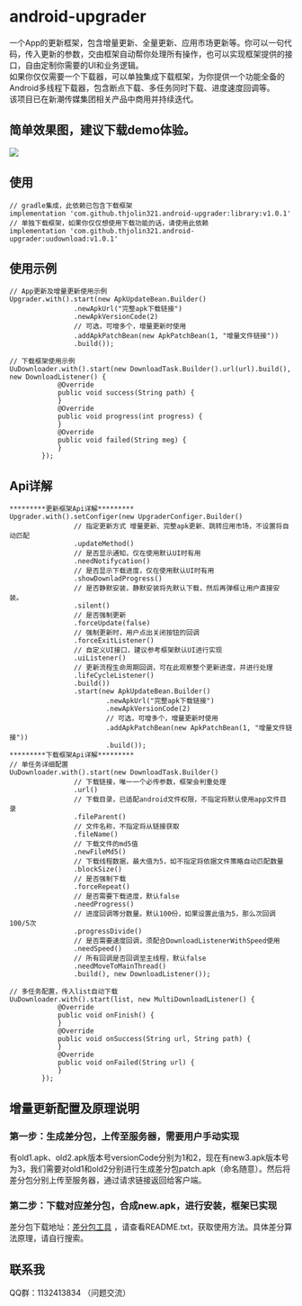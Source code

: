 # android-upgrader
一个App的更新框架，包含增量更新、全量更新、应用市场更新等。你可以一句代码，传入更新的参数，交由框架自动帮你处理所有操作，也可以实现框架提供的接口，自由定制你需要的UI和业务逻辑。  
如果你仅仅需要一个下载器，可以单独集成下载框架，为你提供一个功能全备的Android多线程下载器，包含断点下载、多任务同时下载、进度速度回调等。  
该项目已在新潮传媒集团相关产品中商用并持续迭代。
## 简单效果图，建议下载demo体验。
![](https://obs-mips3-test.obs.cn-north-1.myhuaweicloud.com/bk_run_log/20200306/xa/upgrader_github_jietu.png)
## 使用
```
// gradle集成，此依赖已包含下载框架
implementation 'com.github.thjolin321.android-upgrader:library:v1.0.1'
// 单独下载框架，如果你仅仅想使用下载功能的话，请使用此依赖
implementation 'com.github.thjolin321.android-upgrader:uudownload:v1.0.1'
```
## 使用示例
``` 
// App更新及增量更新使用示例
Upgrader.with().start(new ApkUpdateBean.Builder()
                .newApkUrl("完整apk下载链接")
                .newApkVersionCode(2)
                // 可选，可增多个，增量更新时使用
                .addApkPatchBean(new ApkPatchBean(1, "增量文件链接"))
                .build());
                
// 下载框架使用示例                
UuDownloader.with().start(new DownloadTask.Builder().url(url).build(), new DownloadListener() {
            @Override
            public void success(String path) {
            }
            @Override
            public void progress(int progress) {
            }
            @Override
            public void failed(String meg) {
            }
        });
``` 
## Api详解
```
*********更新框架Api详解*********
Upgrader.with().setConfiger(new UpgraderConfiger.Builder()
                // 指定更新方式 增量更新、完整apk更新、跳转应用市场，不设置将自动匹配
                .updateMethod()
                // 是否显示通知，仅在使用默认UI时有用
                .needNotifycation()
                // 是否显示下载进度，仅在使用默认UI时有用
                .showDownladProgress()
                // 是否静默安装，静默安装将先默认下载，然后再弹框让用户直接安装。
                .silent()
                // 是否强制更新
                .forceUpdate(false)
                // 强制更新时，用户点出关闭按钮的回调
                .forceExitListener()
                // 自定义UI接口，建议参考框架默认UI进行实现
                .uiListener()
                // 更新流程生命周期回调，可在此观察整个更新进度，并进行处理
                .lifeCycleListener()
                .build())
                .start(new ApkUpdateBean.Builder()
                        .newApkUrl("完整apk下载链接")
                        .newApkVersionCode(2)
                        // 可选，可增多个，增量更新时使用
                        .addApkPatchBean(new ApkPatchBean(1, "增量文件链接"))
                        .build());
*********下载框架Api详解*********
// 单任务详细配置
UuDownloader.with().start(new DownloadTask.Builder()
                // 下载链接，唯一一个必传参数，框架会判重处理
                .url()
                // 下载目录，已适配android文件权限，不指定将默认使用app文件目录
                .fileParent()
                // 文件名称，不指定将从链接获取
                .fileName()
                // 下载文件的md5值
                .newFileMd5()
                // 下载线程数据，最大值为5，如不指定将依据文件策略自动匹配数量
                .blockSize()
                // 是否强制下载
                .forceRepeat()
                // 是否需要下载进度，默认false
                .needProgress()
                // 进度回调等分数量。默认100份，如果设置此值为5，那么次回调100/5次
                .progressDivide()
                // 是否需要速度回调，须配合DownloadListenerWithSpeed使用
                .needSpeed()
                // 所有回调是否回调至主线程，默认false
                .needMoveToMainThread()
                .build(), new DownloadListener());
                
// 多任务配置，传入list自动下载
UuDownloader.with().start(list, new MultiDownloadListener() {
            @Override
            public void onFinish() {
            }
            @Override
            public void onSuccess(String url, String path) {
            }
            @Override
            public void onFailed(String url) {
            }
        });         
```
## 增量更新配置及原理说明
### 第一步：生成差分包，上传至服务器，需要用户手动实现
有old1.apk、old2.apk版本号versionCode分别为1和2，现在有new3.apk版本号为3，我们需要对old1和old2分别进行生成差分包patch.apk（命名随意）。然后将差分包分别上传至服务器，通过请求链接返回给客户端。
### 第二步：下载对应差分包，合成new.apk，进行安装，框架已实现
差分包下载地址：[差分包工具](https://obs-mips3-test.obs.cn-north-1.myhuaweicloud.com/bk_run_log/20200306/xa/bsdiff.zip) ，请查看README.txt，获取使用方法。具体差分算法原理，请自行搜索。
## 联系我
QQ群：1132413834 （问题交流）





